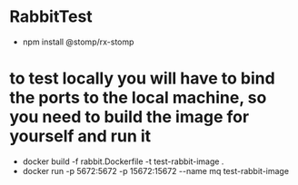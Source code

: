 # RabbitTest

- npm install @stomp/rx-stomp

# to test locally you will have to bind the ports to the local machine, so you need to build the image for yourself and run it

- docker build -f rabbit.Dockerfile -t test-rabbit-image .
- docker run -p 5672:5672 -p 15672:15672 --name mq test-rabbit-image


